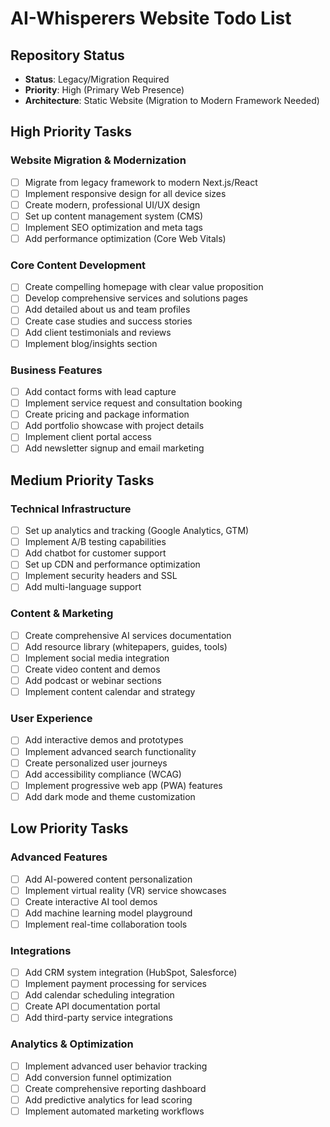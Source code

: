 # AI-Whisperers Website Todo List

## Repository Status
- **Status**: Legacy/Migration Required
- **Priority**: High (Primary Web Presence)
- **Architecture**: Static Website (Migration to Modern Framework Needed)

## High Priority Tasks

### Website Migration & Modernization
- [ ] Migrate from legacy framework to modern Next.js/React
- [ ] Implement responsive design for all device sizes
- [ ] Create modern, professional UI/UX design
- [ ] Set up content management system (CMS)
- [ ] Implement SEO optimization and meta tags
- [ ] Add performance optimization (Core Web Vitals)

### Core Content Development
- [ ] Create compelling homepage with clear value proposition
- [ ] Develop comprehensive services and solutions pages
- [ ] Add detailed about us and team profiles
- [ ] Create case studies and success stories
- [ ] Add client testimonials and reviews
- [ ] Implement blog/insights section

### Business Features
- [ ] Add contact forms with lead capture
- [ ] Implement service request and consultation booking
- [ ] Create pricing and package information
- [ ] Add portfolio showcase with project details
- [ ] Implement client portal access
- [ ] Add newsletter signup and email marketing

## Medium Priority Tasks

### Technical Infrastructure
- [ ] Set up analytics and tracking (Google Analytics, GTM)
- [ ] Implement A/B testing capabilities
- [ ] Add chatbot for customer support
- [ ] Set up CDN and performance optimization
- [ ] Implement security headers and SSL
- [ ] Add multi-language support

### Content & Marketing
- [ ] Create comprehensive AI services documentation
- [ ] Add resource library (whitepapers, guides, tools)
- [ ] Implement social media integration
- [ ] Create video content and demos
- [ ] Add podcast or webinar sections
- [ ] Implement content calendar and strategy

### User Experience
- [ ] Add interactive demos and prototypes
- [ ] Implement advanced search functionality
- [ ] Create personalized user journeys
- [ ] Add accessibility compliance (WCAG)
- [ ] Implement progressive web app (PWA) features
- [ ] Add dark mode and theme customization

## Low Priority Tasks

### Advanced Features
- [ ] Add AI-powered content personalization
- [ ] Implement virtual reality (VR) service showcases
- [ ] Create interactive AI tool demos
- [ ] Add machine learning model playground
- [ ] Implement real-time collaboration tools

### Integrations
- [ ] Add CRM system integration (HubSpot, Salesforce)
- [ ] Implement payment processing for services
- [ ] Add calendar scheduling integration
- [ ] Create API documentation portal
- [ ] Add third-party service integrations

### Analytics & Optimization
- [ ] Implement advanced user behavior tracking
- [ ] Add conversion funnel optimization
- [ ] Create comprehensive reporting dashboard
- [ ] Add predictive analytics for lead scoring
- [ ] Implement automated marketing workflows